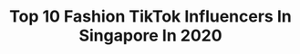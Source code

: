 ---
title: Top 10 Fashion TikTok Influencers In Singapore In 2020
description: >-
  Find top fashion TikTok influencers in Singapore in 2020. Most popular hashtags: #makeup #fashion #freezeframe #tiktokfashion.
platform: TikTok
profiles:
  - username: "boonkaewnaree"
    fullname: >-
      🍭糖果學長🍭
    location: "Singapore"
    followers: 93362
    engagement: 1606
    commentsToLikes: 0.113548
    id: ck80odvs3h56p0j7867gvwv0o
    verified: false
    hashtags: "#yesok, #trend, #everglow, #gidle"
  - username: "buffbaby88"
    fullname: >-
      buff baby
    location: "Singapore"
    followers: 26299
    engagement: 879
    commentsToLikes: 0.011273
    id: cka0w2eas15z90i78x89bhnu6
    verified: false
    hashtags: "#tiktokfashion, #foryourpage, #vintage, #film"
  - username: "melissackoh"
    fullname: >-
      Melissa C. Koh
    location: "Singapore"
    followers: 4470
    engagement: 305
    commentsToLikes: 0.032460
    id: ckacco85ci91o0i78awinda89
    verified: false
    hashtags: "#mypetslife, #dadjokes, #bubbletea, #couplechallenge"
  - username: "shein_official"
    fullname: >-
      SHEIN
    location: "Singapore"
    followers: 303243
    engagement: 1030
    commentsToLikes: 0.015773
    id: ck8ja6d3dqsc60j784s0f9vb8
    verified: true
    hashtags: "#mynewlook, #promdiy, #tiktokdiy, #tiktokreviews"
  - username: "girlstreetshot"
    fullname: >-
      YC-Street
    location: "Singapore"
    followers: 73283
    engagement: 1773
    commentsToLikes: 0.007631
    id: ck9eulh35eem40j78aa55b24v
    verified: false
    hashtags: "#slimgirls, #slim, #asian, #mylonglegs"
  - username: "shawnthia"
    fullname: >-
      Shawn Thia
    location: "Singapore"
    followers: 26602
    engagement: 573
    commentsToLikes: 0.036857
    id: ckai9nfjt8zda0i78a5ynjnp9
    verified: false
    hashtags: "#coffee, #normalpeople, #bali, #grooming"
  - username: "graceglazee"
    fullname: >-
      Graceglazee
    location: "Singapore"
    followers: 91462
    engagement: 1695
    commentsToLikes: 0.071034
    id: ck9f22kubb8c40j78fz7g1zq6
    verified: false
    hashtags: "#beauty, #funkytown, #dothelifebuoysg, #extracleanfam"
  - username: "joelchoozw"
    fullname: >-
      Joel Choo
    location: "Singapore"
    followers: 9921
    engagement: 619
    commentsToLikes: 0.039999
    id: ckaigur1334gp0i78w5bf4r52
    verified: false
    hashtags: "#relatable, #streetwear, #albumlookalike, #menstyle"
  - username: "piggift"
    fullname: >-
      Pig jewelry gift
    location: "Singapore"
    followers: 66840
    engagement: 1007
    commentsToLikes: 0.015487
    id: cka0p2d3q6gyn0i78rp2g9pp5
    verified: false
    hashtags: "#gift, #travelthrowback, #cute, #tiktok"
  - username: "leon_gkr"
    fullname: >-
      leon_gkr
    location: "Singapore"
    followers: 22785
    engagement: 609
    commentsToLikes: 0.067017
    id: ckaijfionescv0i78j9wvszh2
    verified: false
    hashtags: "#waitersbelike, #skincare, #makeup, #begreatersg"
---